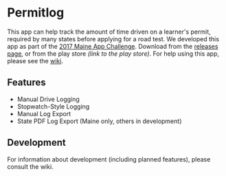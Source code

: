 # Permitlog
This app can help track the amount of time driven on a learner's permit, required by many states before applying for a road test. We developed this app as part of the [2017 Maine App Challenge](https://www.tylertech.com/maine-app-challenge-2017). Download from the [releases page](https://github.com/brianjaustin/permitlog/releases), or from the play store *(link to the play store)*. For help using this app, please see the [wiki](https://github.com/brianjaustin/permitlog-android/wiki/Usage).

## Features
* Manual Drive Logging
* Stopwatch-Style Logging
* Manual Log Export
* State PDF Log Export (Maine only, others in development)

## Development
For information about development (including planned features), please consult the wiki.
